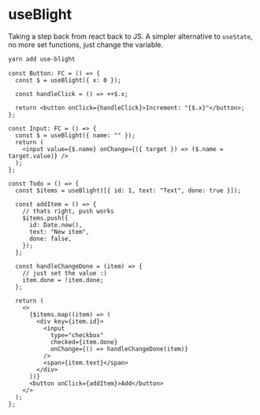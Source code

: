 # useBlight

Taking a step back from react back to JS.
A simpler alternative to `useState`, no more set functions, just change the variable.

```bash
yarn add use-blight
```

```tsx
const Button: FC = () => {
  const $ = useBlight({ x: 0 });

  const handleClick = () => ++$.x;

  return <button onClick={handleClick}>Increment: "{$.x}"</button>;
};
```

```tsx
const Input: FC = () => {
  const $ = useBlight({ name: "" });
  return (
    <input value={$.name} onChange={({ target }) => ($.name = target.value)} />
  );
};
```

```tsx
const Todo = () => {
  const $items = useBlight([{ id: 1, text: "Text", done: true }]);

  const addItem = () => {
    // thats right, push works
    $items.push({
      id: Date.now(),
      text: "New item",
      done: false,
    });
  };

  const handleChangeDone = (item) => {
    // just set the value :)
    item.done = !item.done;
  };

  return (
    <>
      {$items.map((item) => (
        <div key={item.id}>
          <input
            type="checkbox"
            checked={item.done}
            onChange={() => handleChangeDone(item)}
          />
          <span>{item.text}</span>
        </div>
      ))}
      <button onClick={addItem}>Add</button>
    </>
  );
};
```
